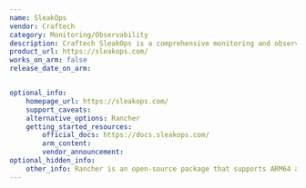 ```yaml
---
name: SleakOps
vendor: Craftech
category: Monitoring/Observability
description: Craftech SleakOps is a comprehensive monitoring and observability platform designed to track and analyze the performance and health of distributed systems. 
product_url: https://sleakops.com/
works_on_arm: false
release_date_on_arm: 


optional_info:
    homepage_url: https://sleakops.com/
    support_caveats:
    alternative_options: Rancher
    getting_started_resources:
        official_docs: https://docs.sleakops.com/
        arm_content:
        vendor_announcement:
optional_hidden_info:
    other_info: Rancher is an open-source package that supports ARM64 and is an alternative to SleakOps.
---
```

